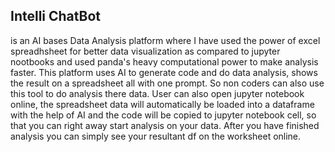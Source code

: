 ## Intelli ChatBot 
  is an AI bases Data Analysis platform where I have used the power of excel spreadhsheet for better data visualization as compared to jupyter nootbooks and used panda's heavy 
  computational power to make analysis faster. This platform uses AI to generate code and do data analysis, shows the result on a spreadsheet all with one prompt. So non coders can also 
  use this tool to do analysis there data. User can also open jupyter notebook online, the spreadsheet data will automatically be loaded into a dataframe with the help of AI and the code
  will be copied to jupyter notebook cell, so that you can right away start analysis on your data. After you have finished analysis you can simply see your resultant df on the worksheet 
  online. 
